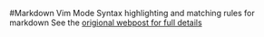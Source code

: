 


#Markdown Vim Mode
Syntax highlighting and matching rules for markdown See the [origional webpost for full details](http://plasticboy.com/markdown-vim-mode/)

